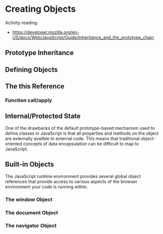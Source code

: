 # Creating Objects

Activity reading:
* <https://developer.mozilla.org/en-US/docs/Web/JavaScript/Guide/Inheritance_and_the_prototype_chain>

## Prototype Inheritance

## Defining Objects

## The this Reference

### Function call/apply

## Internal/Protected State

One of the drawbacks of the default prototype-based mechanism used to define
classes in JavaScript is that all properties and methods on the object are
externally availble to external code. This means that traditional object-oriented
concepts of data encapsulation can be difficult to map to JavaScript.

## Built-in Objects

The JavaScript runtime environment provides several global object references
that provide access to various aspects of the browser environment your code is
running within.

### The window Object

### The document Object

### The navigator Object
